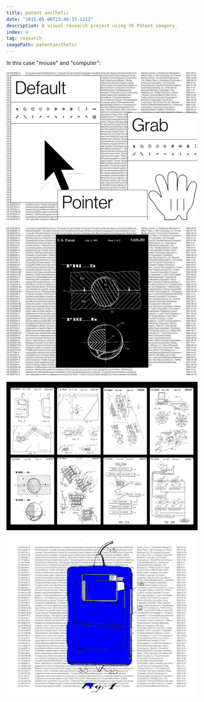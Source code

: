 ```yaml
---
title: patent aesthetic
date: "2015-05-06T23:46:37.121Z"
description: A visual research project using US Patent imagery.
index: 4
tag: research
imagePath: patentaesthetic
---
```


In this case "mouse" and "computer":

![altcaption](1.png)

![altcaption](2.png)

![altcaption](3.png)

![altcaption](4.png)
